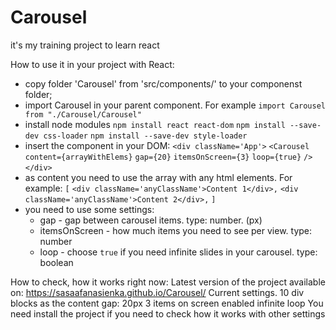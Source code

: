 # Carousel
it's my training project to learn react

How to use it in your project with React:
- copy folder 'Carousel' from 'src/components/' to your componenst folder;
- import Carousel in your parent component. For example `import Carousel from "./Carousel/Carousel"`
- install node modules
    `npm install react react-dom`
    `npm install --save-dev css-loader`
    `npm install --save-dev style-loader`
- insert the component in your DOM:
    `<div className='App'>`
        `<Carousel`
            `content={arrayWithElems}`
            `gap={20}`
            `itemsOnScreen={3}`
            `loop={true}`
        `/>`
    `</div>`
- as content you need to use the array with any html elements. For example:
    `[`
        `<div className='anyClassName'>Content 1</div>,`
        `<div className='anyClassName'>Content 2</div>,`
    `]`
- you need to use some settings:
    - gap - gap between carousel items. type: number. (px)
    - itemsOnScreen - how much items you need to see per view. type: number
    - loop - choose `true` if you need infinite slides in your carousel. type: boolean

How to check, how it works right now:
Latest version of the project available on:
https://sasaafanasienka.github.io/Carousel/
Current settings.
    10 div blocks as the content
    gap: 20px
    3 items on screen
    enabled infinite loop
You need install the project if you need to check how it works with other settings
